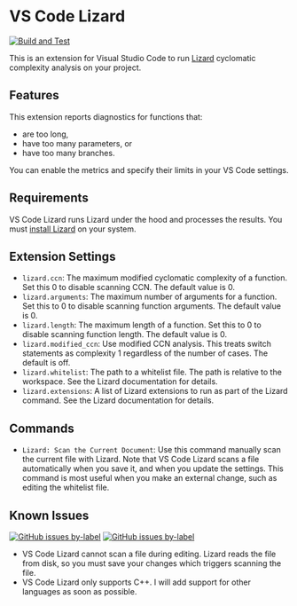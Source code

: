 # VS Code Lizard

[![Build and Test](https://github.com/brobeson/vscode-lizard/actions/workflows/main.yaml/badge.svg)](https://github.com/brobeson/vscode-lizard/actions/workflows/main.yaml)

This is an extension for Visual Studio Code to run
[Lizard](https://github.com/terryyin/lizard) cyclomatic complexity analysis on
your project.

## Features

This extension reports diagnostics for functions that:

- are too long,
- have too many parameters, or
- have too many branches.

You can enable the metrics and specify their limits in your VS Code settings.

## Requirements

VS Code Lizard runs Lizard under the hood and processes the results. You must
[install Lizard](https://github.com/terryyin/lizard#installation) on your
system.

## Extension Settings

- `lizard.ccn`: The maximum modified cyclomatic complexity of a function. Set
  this 0 to disable scanning CCN. The default value is 0.
- `lizard.arguments`: The maximum number of arguments for a function. Set this
  to 0 to disable scanning function arguments. The default value is 0.
- `lizard.length`: The maximum length of a function. Set this to 0 to disable
  scanning function length. The default value is 0.
- `lizard.modified_ccn`: Use modified CCN analysis. This treats switch
  statements as complexity 1 regardless of the number of cases. The default is
  off.
- `lizard.whitelist`: The path to a whitelist file. The path is relative to the
  workspace. See the Lizard documentation for details.
- `lizard.extensions`: A list of Lizard extensions to run as part of the Lizard
  command. See the Lizard documentation for details.

## Commands

- `Lizard: Scan the Current Document`: Use this command manually scan the
  current file with Lizard. Note that VS Code Lizard scans a file automatically
  when you save it, and when you update the settings. This command is most
  useful when you make an external change, such as editing the whitelist file.

## Known Issues

[![GitHub issues by-label](https://img.shields.io/github/issues/brobeson/vscode-lizard/bug?label=Bugs)](https://github.com/brobeson/vscode-lizard/issues?q=is%3Aopen+is%3Aissue+label%3Abug)
[![GitHub issues by-label](https://img.shields.io/github/issues/brobeson/vscode-lizard/enhancement?label=Feature%20Requests)](https://github.com/brobeson/vscode-lizard/issues?q=is%3Aopen+is%3Aissue+label%3Aenhancement)

- VS Code Lizard cannot scan a file during editing. Lizard reads the file from
  disk, so you must save your changes which triggers scanning the file.
- VS Code Lizard only supports C++. I will add support for other languages as
  soon as possible.
